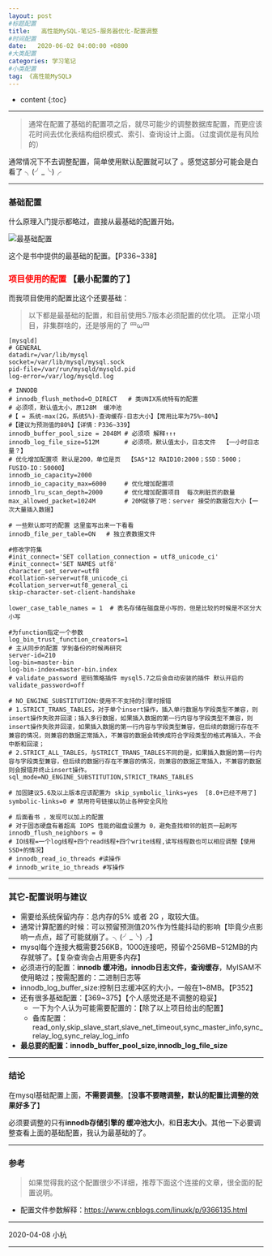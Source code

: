 ```yaml
---
layout: post
#标题配置
title:   高性能MySQL-笔记5-服务器优化-配置调整
#时间配置
date:   2020-06-02 04:00:00 +0800
#大类配置
categories: 学习笔记
#小类配置
tag: 《高性能MySQL》
---
```


* content
{:toc}



---

> 通常在配置了基础的配置项之后，就尽可能少的调整数据库配置，而更应该花时间去优化表结构组织模式、索引、查询设计上面。（过度调优是有风险的）

通常情况下不去调整配置，简单使用默认配置就可以了 。感觉这部分可能会是白看了 ╮(╯_╰)╭ 

---

### 基础配置

什么原理入门提示都略过，直接从最基础的配置开始。

![最基础配置](https://img-blog.csdnimg.cn/20200521155716427.png?x-oss-process=image/watermark,type_ZmFuZ3poZW5naGVpdGk,shadow_10,text_aHR0cHM6Ly9ibG9nLmNzZG4ubmV0L1RpYW5YdWVXdQ==,size_16,color_FFFFFF,t_70)

这个是书中提供的最基础的配置。【P336~338】

### <font color=red> 项目使用的配置</font> 【最小配置的了】

而我项目使用的配置比这个还要基础：

> 以下都是最基础的配置，和目前使用5.7版本必须配置的优化项。
> 正常小项目，非集群啥的，还是够用的了  罒ω罒 

```shell
[mysqld]
# GENERAL
datadir=/var/lib/mysql
socket=/var/lib/mysql/mysql.sock
pid-file=/var/run/mysqld/mysqld.pid
log-error=/var/log/mysqld.log

# INNODB 
# innodb_flush_method=O_DIRECT   # 类UNIX系统特有的配置
# 必须项，默认值太小，原128M  缓冲池 
#【 = 系统-max(2G，系统5%)-查询缓存-日志大小】【常用比率为75%~80%】
#【建议为预测值的80%】【详情：P336~339】
innodb_buffer_pool_size = 2048M # 必须项 解释↑↑↑
innodb_log_file_size=512M       # 必须项，默认值太小，日志文件  【一小时日志量？】
# 优化增加配置项 默认是200，单位是页  【SAS*12 RAID10:2000；SSD：5000；FUSIO-IO：50000】
innodb_io_capacity=2000         
innodb_io_capacity_max=6000     # 优化增加配置项
innodb_lru_scan_depth=2000      # 优化增加配置项目  每次刷脏页的数量
max_allowed_packet=1024M        # 20M就够了吧：server 接受的数据包大小【一次大量插入数据】

# 一些默认即可的配置 这里蛮写出来一下看看
innodb_file_per_table=ON   # 独立表数据文件

#修改字符集
#init_connect='SET collation_connection = utf8_unicode_ci'
#init_connect='SET NAMES utf8'
character_set_server=utf8
#collation-server=utf8_unicode_ci
#collation_server=utf8_general_ci
skip-character-set-client-handshake

lower_case_table_names = 1  # 表名存储在磁盘是小写的，但是比较的时候是不区分大小写

#为function指定一个参数
log_bin_trust_function_creators=1
# 主从同步的配置 学到备份的时候再研究  
server-id=210
log-bin=master-bin
log-bin-index=master-bin.index
# validate_password 密码策略插件 mysql5.7之后会自动安装的插件 默认开启的
validate_password=off

# NO_ENGINE_SUBSTITUTION:使用不不支持的引擎时报错
# 1.STRICT_TRANS_TABLES，对于单个insert操作，插入单行数据与字段类型不兼容，则insert操作失败并回滚；插入多行数据，如果插入数据的第一行内容与字段类型不兼容，则insert操作失败并回滚，如果插入数据的第一行内容与字段类型兼容，但后续的数据行存在不兼容的情况，则兼容的数据正常插入，不兼容的数据会转换成符合字段类型的格式再插入，不会中断和回滚；
# 2.STRICT_ALL_TABLES，与STRICT_TRANS_TABLES不同的是，如果插入数据的第一行内容与字段类型兼容，但后续的数据行存在不兼容的情况，则兼容的数据正常插入，不兼容的数据则会报错并终止insert操作。
sql_mode=NO_ENGINE_SUBSTITUTION,STRICT_TRANS_TABLES

# 加固建议5.6及以上版本应该配置为 skip_symbolic_links=yes  [8.0+已经不用了]
symbolic-links=0 # 禁用符号链接以防止各种安全风险

# 后面看书 ，发现可以加上的配置
# 对于固态硬盘有着超高 IOPS 性能的磁盘设置为 0，避免查找相邻的脏页一起刷写
innodb_flush_neighbors = 0 
# IO线程=一个log线程+四个read线程+四个write线程,读写线程数也可以相应调整【使用SSD+的情况】
# innodb_read_io_threads #读操作
# innodb_write_io_threads #写操作
```

---

### 其它-配置说明与建议

* 需要给系统保留内存：总内存的5% 或者 2G ，取较大值。
* 通常计算配置的时候：可以预留预测值20%作为性能抖动的影响【毕竟少点影响一点点，超了可能就崩了。╮(╯_╰)╭】
* mysql每个连接大概需要256KB，1000连接吧，预留个256MB~512MB的内存就够了。【复杂查询会占用更多内存】
* 必须进行的配置：**innodb 缓冲池，innodb日志文件，查询缓存**，MyISAM不使用略过；按需配置的：二进制日志等
* innodb_log_buffer_size:控制日志缓冲区的大小，一般在1~8MB。【P352】
* 还有很多基础配置：【369~375】【个人感觉还是不调整的稳妥】
  * 一下为个人认为可能需要配置的：【除了以上项目给出的配置】
  * 备库配置：read_only,skip_slave_start,slave_net_timeout,sync_master_info,sync_relay_log,sync_relay_log_info 
* **最总要的配置：innodb_buffer_pool_size,innodb_log_file_size**

---

### 结论

在mysql基础配置上面，**不需要调整**。【**没事不要瞎调整，默认的配置比调整的效果好多了**】

必须要调整的只有**innodb存储引擎的 缓冲池大小**，和**日志大小**。其他一下必要调整查看上面的基础配置，我认为最基础的了。

---

### 参考

> 如果觉得我的这个配置很少不详细，推荐下面这个连接的文章，很全面的配置说明。

* 配置文件参数解释：<https://www.cnblogs.com/linuxk/p/9366135.html>

---

2020-04-08 小杭

---
